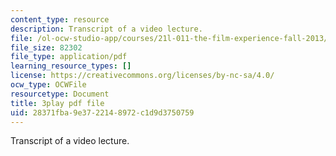 ```yaml
---
content_type: resource
description: Transcript of a video lecture.
file: /ol-ocw-studio-app/courses/21l-011-the-film-experience-fall-2013/28371fba9e3722148972c1d9d3750759_HypQZfQPtYk.pdf
file_size: 82302
file_type: application/pdf
learning_resource_types: []
license: https://creativecommons.org/licenses/by-nc-sa/4.0/
ocw_type: OCWFile
resourcetype: Document
title: 3play pdf file
uid: 28371fba-9e37-2214-8972-c1d9d3750759
---
```

Transcript of a video lecture.